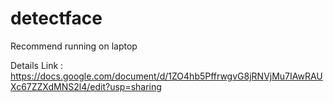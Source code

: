 # detectface
Recommend running on laptop

Details Link : https://docs.google.com/document/d/1ZO4hb5PffrwgvG8jRNVjMu7IAwRAUXc67ZZXdMNS2l4/edit?usp=sharing
